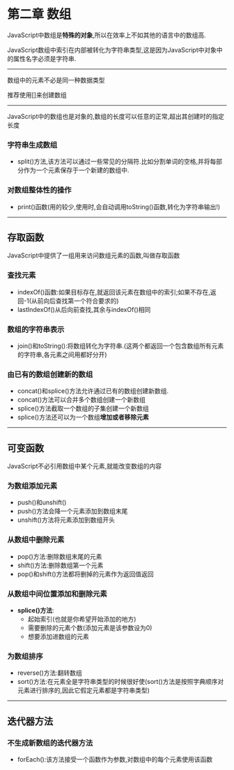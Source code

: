 # 第二章 数组

JavaScript中数组是**特殊的对象**,所以在效率上不如其他的语言中的数组高. 

JavaScript数组中索引在内部被转化为字符串类型,这是因为JavaScript中对象中的属性名字必须是字符串.

***

数组中的元素不必是同一种数据类型

推荐使用[]来创建数组

***

JavaScript中的数组也是对象的,数组的长度可以任意的正常,超出其创建时的指定长度

### 字符串生成数组

- split()方法,该方法可以通过一些常见的分隔符.比如分割单词的空格,并将每部分作为一个元素保存于一个新建的数组中.

### 对数组整体性的操作

- print()函数(用的较少,使用时,会自动调用toString()函数,转化为字符串输出!)

***

## 存取函数

JavaScript中提供了一组用来访问数组元素的函数,叫做存取函数

### 查找元素

- indexOf()函数:如果目标存在,就返回该元素在数组中的索引;如果不存在,返回-1(从前向后查找第一个符合要求的)
- lastIndexOf()从后向前查找,其余与indexOf()相同

### 数组的字符串表示

- join()和toString():将数组转化为字符串.(这两个都返回一个包含数组所有元素的字符串,各元素之间用都好分开)

### 由已有的数组创建新的数组

- concat()和splice()方法允许通过已有的数组创建新数组.
- concat()方法可以合并多个数组创建一个新数组
- splice()方法截取一个数组的子集创建一个新数组
- splice()方法还可以为一个数组**增加或者移除元素**

***

## 可变函数

JavaScript不必引用数组中某个元素,就能改变数组的内容

### 为数组添加元素

- push()和unshift()
- push()方法会降一个元素添加到数组末尾
- unshift()方法将元素添加到数组开头

### 从数组中删除元素

- pop()方法:删除数组末尾的元素
- shift()方法:删除数组第一个元素
- pop()和shift()方法都将删掉的元素作为返回值返回

### 从数组中间位置添加和删除元素

- **splice()方法**:
  - 起始索引(也就是你希望开始添加的地方)
  - 需要删除的元素个数(添加元素是该参数设为0)
  - 想要添加进数组的元素

### 为数组排序

- reverse()方法:翻转数组
- sort()方法:在元素全是字符串类型的时候很好使(sort()方法是按照字典顺序对元素进行排序的,因此它假定元素都是字符串类型)

***

## 迭代器方法

### 不生成新数组的迭代器方法

- forEach():该方法接受一个函数作为参数,对数组中的每个元素使用该函数